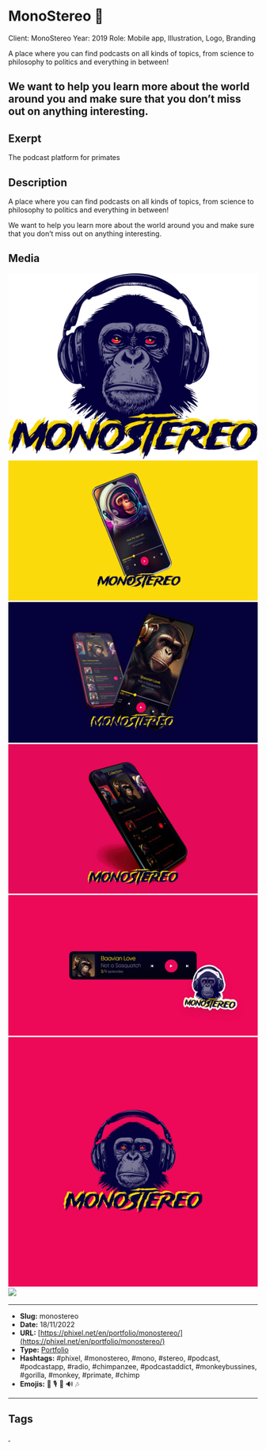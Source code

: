 # MonoStereo 🙉
Client: MonoStereo
Year: 2019
Role: Mobile app, Illustration, Logo, Branding

A place where you can find podcasts on all kinds of topics, from science to philosophy to politics and everything in between!

We want to help you learn more about the world around you and make sure that you don’t miss out on anything interesting.
------------
## Exerpt
The podcast platform for primates
## Description
A place where you can find podcasts on all kinds of topics, from science to philosophy to politics and everything in between!

We want to help you learn more about the world around you and make sure that you don’t miss out on anything interesting.
## Media
<img src="media/4465bf3a/monostereo-logo.png">
<img src="media/046610bb/monostereo-mockup-01.jpg">
<img src="media/efad93e6/monostereo-mockup-02.jpg">
<img src="media/09217723/monostereo-mockup-03.jpg">
<img src="media/c53eb2c6/monostereo-mockup-04.jpg">
<img src="media/e05bc27a/monostereo.jpg">
<img src="media/1bda8ef5/monostereo.mp4">

------------
- **Slug:** monostereo
- **Date:** 18/11/2022
- **URL:** [https://phixel.net/en/portfolio/monostereo/](https://phixel.net/en/portfolio/monostereo/)
- **Type:** [Portfolio](#portfolio)
- **Hashtags:** #phixel, #monostereo, #mono, #stereo, #podcast, #podcastapp, #radio, #chimpanzee, #podcastaddict, #monkeybussines, #gorilla, #monkey, #primate, #chimp
- **Emojis:** 🐒 🎙 🦧 🔊 🎶

------------
## Tags
[ ](# )
